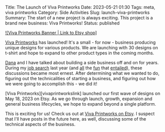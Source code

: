 Title: The Launch of Viva Printworks
Date: 2023-05-21 01:30
Tags: meta, viva printworks
Category: Side Activities
Slug: launch-viva-printworks
Summary: The start of a new project is always exciting. This project is a brand new business: Viva Printworks!
Status: published


[![Viva Printworks Banner | Link to Etsy shop]][vivaetsylink]

[Viva Printworks][vivaetsylink] has launched! It's a small - for now - business producing unique designs
for various products. We are launching with 30 designs on t-shirt and hope to expand to other product types in 
the coming months.

[Dana][danalinkedin] and I have talked about building a side business off and on for years. During my [job search][1]
last year (and [all][2] the [fun][3] that [entailed][4]), these discussions became most ernest. After determining what 
we wanted to do, figuring out the technicalities of starting a business, and figuring out how we were going to accomplish
this - we did it!

[Viva Printworks][vivaprintworkslink] launched our first wave of designs on May 18, 2023 on Etsy. As we go through 
launch, growth, expansion and general business lifecycles, we hope to expand beyond a single platform. 

This is exciting for us! Check us out at [Viva Printworks on Etsy][vivaetsylink]. I suspect that I'll have posts
in the future here, as well, discussing some of the technical aspects of the business. 


[vivaetsylink]: https://vivaprintworks.etsy.com/
[vivabanner]: {attach}images/vivaprintworksbanner.png
[danalinkedin]: https://www.linkedin.com/in/dana-wegner-4a3a1a8/
[1]: {filename}2022_08_18_looking_for_new_role.md
[2]: {filename}2022_09_06_job_source_ats.md
[3]: {filename}2022_09_13_reenter_your_resume.md
[4]: [filename}2022_10_24_job_search_rejections.md